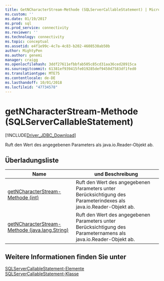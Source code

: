 ```yaml
---
title: GetNCharacterStream-Methode (SQLServerCallableStatement) | Microsoft-Dokumentation
ms.custom: ''
ms.date: 01/19/2017
ms.prod: sql
ms.prod_service: connectivity
ms.reviewer: ''
ms.technology: connectivity
ms.topic: conceptual
ms.assetid: e4f1e99c-4c7a-4c83-b202-4608538ab50b
author: MightyPen
ms.author: genemi
manager: craigg
ms.openlocfilehash: 3ddf27611efbbfab505c85cd31aa36ced28915ca
ms.sourcegitcommit: 61381ef939415fe019285def9450d7583df1fed0
ms.translationtype: MTE75
ms.contentlocale: de-DE
ms.lasthandoff: 10/01/2018
ms.locfileid: "47734578"
---
```

# <a name="getncharacterstream-method-sqlservercallablestatement"></a>getNCharacterStream-Methode (SQLServerCallableStatement)
[!INCLUDE[Driver_JDBC_Download](../../../includes/driver_jdbc_download.md)]

  Ruft den Wert des angegebenen Parameters als java.io.Reader-Objekt ab.  
  
## <a name="overload-list"></a>Überladungsliste  
  
|Name|und Beschreibung|  
|----------|-----------------|  
|[getNCharacterStream-Methode &#40;int&#41;](../../../connect/jdbc/reference/getncharacterstream-method-int.md)|Ruft den Wert des angegebenen Parameters unter Berücksichtigung des Parameterindexes als java.io.Reader-Objekt ab.|  
|[getNCharacterStream-Methode &#40;java.lang.String&#41;](../../../connect/jdbc/reference/getncharacterstream-method-java-lang-string.md)|Ruft den Wert des angegebenen Parameters unter Berücksichtigung des Parameternamens als java.io.Reader-Objekt ab.|  
  
## <a name="see-also"></a>Weitere Informationen finden Sie unter  
 [SQLServerCallableStatement-Elemente](../../../connect/jdbc/reference/sqlservercallablestatement-members.md)   
 [SQLServerCallableStatement-Klasse](../../../connect/jdbc/reference/sqlservercallablestatement-class.md)  
  
  
